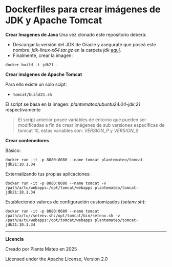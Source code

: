 # Dockerfiles para crear imágenes de JDK y Apache Tomcat

**Crear Imagenes de Java**
Una vez clonado este repositorio deberá:
- Descargar la versión del JDK de Oracle y asegurate que poseá este nombre: *jdk-linux-x64.tar.gz* en la carpeta *jdk* [aquí](https://www.oracle.com/java/technologies/javase/jdk11-archive-downloads.html).
- Finalmente, crear la imagen:

```
docker build -t jdk21 .
```

**Crear imágenes de Apache Tomcat**

Para ello existe un solo scipt:
- ```tomcat/build21.sh```

El script se basa en la imagen: *plantemateo/ubuntu24.04-jdk:21* respectivamente
> El script anterior posee variables de entorno que pueden ser modificadas a fin de crear imágenes de sub versiones específicas de tomcat 10, estas variables son: *VERSION_P* y *VERSION_S*


**Crear contenedores**

Básico:
```
docker run -it -p 8080:8080 --name tomcat plantemateo/tomcat-jdk21:10.1.34
```

Externalizando tus propias aplicaciones:
```
docker run -it -p 8080:8080 --name tomcat -v /path/a/tu/webapps:/opt/tomcat/webapps plantemateo/tomcat-jdk21:10.1.34
```

Estableciendo valores de configuración customizados (*setenv.sh*):
```
docker run -it -p 8080:8080 --name tomcat /path/a/tu//setenv.sh:/opt/tomcat/bin/setenv.sh -v /path/a/tu/webapps:/opt/tomcat/webapps plantemateo/tomcat-jdk21:10.1.34
```
---

**Licencia**

Creado por Plante Mateo en 2025

Licensed under the Apache License, Version 2.0
